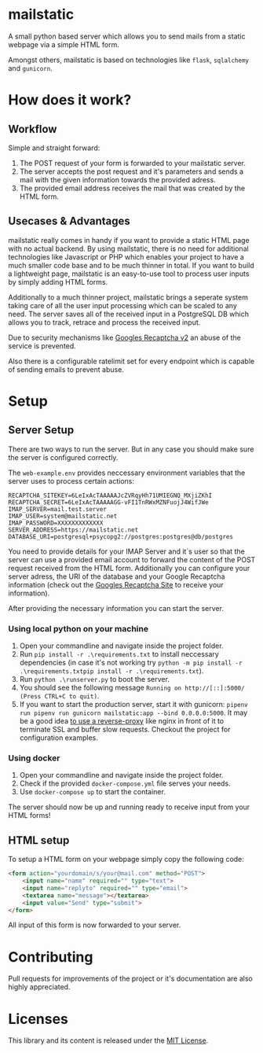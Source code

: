 # mailstatic
A small python based server which allows you to send mails from a static webpage via a simple HTML form.

Amongst others, mailstatic is based on technologies like `flask`, `sqlalchemy` and `gunicorn`. 

# How does it work?
## Workflow

Simple and straight forward:

1. The POST request of your form is forwarded to your mailstatic server. 
2. The server accepts the post request and it's parameters and sends a mail with the given information towards the provided adress.
3. The provided email address receives the mail that was created by the HTML form.

## Usecases & Advantages

mailstatic really comes in handy if you want to provide a static HTML page with no actual backend.
By using mailstatic, there is no need for additional technologies like Javascript or PHP which enables your project to have a much smaller code base and to be much thinner in total. If you want to build a lightweight page, mailstatic is an easy-to-use tool to process user inputs by simply adding HTML forms.

Additionally to a much thinner project, mailstatic brings a seperate system taking care of all the user input processing which can be scaled to any need. The server saves all of the received input in a PostgreSQL DB which allows you to track, retrace and process the received input.

Due to security mechanisms like [Googles Recaptcha v2](https://developers.google.com/recaptcha/docs/display) an abuse of the service is prevented.

Also there is a configurable ratelimit set for every endpoint which is capable of sending emails to prevent abuse. 

# Setup

## Server Setup

There are two ways to run the server. But in any case you should make sure the server is configured correctly.

The `web-example.env` provides neccessary environment variables that the server uses to process certain actions:

```env
RECAPTCHA_SITEKEY=6LeIxAcTAAAAAJcZVRqyHh71UMIEGNQ_MXjiZKhI
RECAPTCHA_SECRET=6LeIxAcTAAAAAGG-vFI1TnRWxMZNFuojJ4WifJWe
IMAP_SERVER=mail.test.server
IMAP_USER=system@mailstatic.net
IMAP_PASSWORD=XXXXXXXXXXXXX
SERVER_ADDRESS=https://mailstatic.net
DATABASE_URI=postgresql+psycopg2://postgres:postgres@db/postgres
```

You need to provide details for your IMAP Server and it`s user so that the server can use a provided email account to forward the content of the POST request received from the HTML form.
Additionally you can configure your server adress, the URI of the database and your Google Recaptcha information (check out the [Googles Recaptcha Site](https://developers.google.com/recaptcha/docs/display) to receive your information).

After providing the necessary information you can start the server.

### Using local python on your machine

1. Open your commandline and navigate inside the project folder.
2. Run `pip install -r .\requirements.txt` to install neccessary dependencies (in case it's not working try `python -m pip install -r .\requirements.txtpip install -r .\requirements.txt`).
3. Run `python .\runserver.py` to boot the server.
4. You should see the following message `Running on http://[::]:5000/ (Press CTRL+C to quit)`.
5. If you want to start the production server, start it with gunicorn:  `pipenv run pipenv run gunicorn mailstatic:app --bind 0.0.0.0:5000`. It may be a good idea [to use a reverse-proxy](http://docs.gunicorn.org/en/stable/deploy.html) like nginx in front of it to terminate SSL and buffer slow requests. Checkout the project for configuration examples.

### Using docker

1. Open your commandline and navigate inside the project folder.
2. Check if the provided `docker-compose.yml` file serves your needs. 
3. Use `docker-compose up` to start the container.


The server should now be up and running ready to receive input from your HTML forms!

## HTML setup

To setup a HTML form on your webpage simply copy the following code:

```html
<form action="yourdomain/s/your@mail.com" method="POST">
    <input name="name" required="" type="text">
    <input name="replyto" required="" type="email">
    <textarea name="message"></textarea>
    <input value="Send" type="submit">
</form>
```

All input of this form is now forwarded to your server.

# Contributing
Pull requests for improvements of the project or it's documentation are also highly appreciated.

# Licenses
This library and its content is released under the [MIT License](https://choosealicense.com/licenses/mit/).
